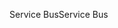 <span data-ttu-id="f22ee-101">Service Bus</span><span class="sxs-lookup"><span data-stu-id="f22ee-101">Service Bus</span></span>
